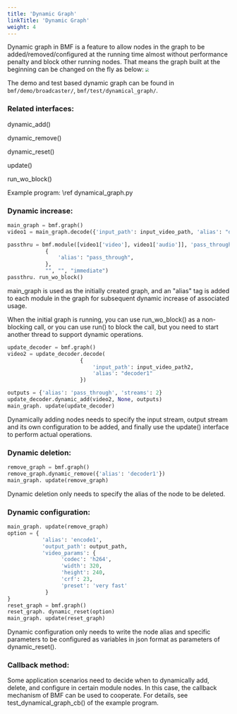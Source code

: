 ```yaml
---
title: 'Dynamic Graph'
linkTitle: 'Dynamic Graph'
weight: 4
---
```


Dynamic graph in BMF is a feature to allow nodes in the graph to be added/removed/configured at the running time almost without performance penalty and block other running nodes. That means the graph built at the beginning can be changed on the fly as below:
<img src="/img/docs/dynamic_graph.png" style="zoom:50%;" />

The demo and test based dynamic graph can be found in `bmf/demo/broadcaster/`, `bmf/test/dynamical_graph/`.



### Related interfaces:

dynamic_add()

dynamic_remove()

dynamic_reset()

update()

run_wo_block()

Example program: \ref dynamical_graph.py

### Dynamic increase:

```python
main_graph = bmf.graph()
video1 = main_graph.decode({'input_path': input_video_path, 'alias': "decoder0"})

passthru = bmf.module([video1['video'], video1['audio']], 'pass_through',
            {
                'alias': "pass_through",
            },
            "", "", "immediate")
passthru. run_wo_block()
```
main_graph is used as the initially created graph, and an "alias" tag is added to each module in the graph for subsequent dynamic increase of associated usage.

When the initial graph is running, you can use run_wo_block() as a non-blocking call, or you can use run() to block the call, but you need to start another thread to support dynamic operations.

```python
update_decoder = bmf.graph()
video2 = update_decoder.decode(
                       {
                           'input_path': input_video_path2,
                           'alias': "decoder1"
                       })

outputs = {'alias': 'pass_through', 'streams': 2}
update_decoder.dynamic_add(video2, None, outputs)
main_graph. update(update_decoder)
```
Dynamically adding nodes needs to specify the input stream, output stream and its own configuration to be added, and finally use the update() interface to perform actual operations.

### Dynamic deletion:

```python
remove_graph = bmf.graph()
remove_graph.dynamic_remove({'alias': 'decoder1'})
main_graph. update(remove_graph)
```
Dynamic deletion only needs to specify the alias of the node to be deleted.

### Dynamic configuration:

```python
main_graph. update(remove_graph)
option = {
           'alias': 'encode1',
           'output_path': output_path,
           'video_params': {
                 'codec': 'h264',
                 'width': 320,
                 'height': 240,
                 'crf': 23,
                 'preset': 'very fast'
            }
}
reset_graph = bmf.graph()
reset_graph. dynamic_reset(option)
main_graph. update(reset_graph)
```
Dynamic configuration only needs to write the node alias and specific parameters to be configured as variables in json format as parameters of dynamic_reset().

### Callback method:

Some application scenarios need to decide when to dynamically add, delete, and configure in certain module nodes. In this case, the callback mechanism of BMF can be used to cooperate. For details, see test_dynamical_graph_cb() of the example program.